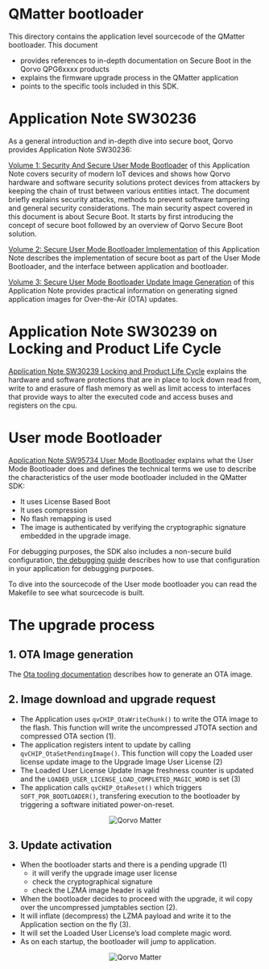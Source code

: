 # QMatter bootloader

This directory contains the application level sourcecode of the QMatter bootloader. This document

- provides references to in-depth documentation on Secure Boot in the Qorvo QPG6xxxx products
- explains the firmware upgrade process in the QMatter application
- points to the specific tools included in this SDK.

# Application Note SW30236

As a general introduction and in-depth dive into secure boot, Qorvo provides Application Note SW30236:

[Volume 1: Security And Secure User Mode Bootloader](../../Documents/Application%20Notes/Bootloader/SW30236_AN_Vol_1_Security_And_Secure_User_Mode_Bootloader.pdf)
of this Application Note covers security of modern IoT devices and shows how Qorvo hardware and software
security solutions protect devices from attackers by keeping the chain of trust between various entities
intact. The document briefly explains security attacks, methods to prevent software tampering and
general security considerations. The main security aspect covered in this document is about Secure
Boot. It starts by first introducing the concept of secure boot followed by an overview of Qorvo Secure
Boot solution.


[Volume 2: Secure User Mode Bootloader Implementation](../../Documents/Application%20Notes/Bootloader/SW30236_AN_Vol_2_Secure_User_Mode_Bootloader_Implementation.pdf)
of this Application Note describes the implementation of secure boot as part of the User Mode Bootloader, and the interface between application and bootloader.


[Volume 3: Secure User Mode Bootloader Update Image Generation](../../Documents/Application%20Notes/Bootloader/SW30236_AN_Vol_3_Secure_User_Mode_Bootloader_Update_Image_Gen.pdf)
of this Application Note provides practical information on generating signed application images for Over-the-Air (OTA) updates.

# Application Note SW30239 on Locking and Product Life Cycle

[Application Note SW30239 Locking and Product Life Cycle](../../Documents/Application%20Notes/Bootloader/SW30239_AN_Locking_And_Product_Life_Cycle.pdf)
explains the hardware and software protections that are in place to lock down read from,
write to and erasure of flash memory as well as limit access to interfaces that provide ways to alter
the executed code and access buses and registers on the cpu.


# User mode Bootloader

[Application Note SW95734 User Mode Bootloader](../../Documents/Application%20Notes/Bootloader/SW95734_AN_User_Mode_Bootloader.pdf)
explains what the User Mode Bootloader does and defines the technical terms we use to describe the
characteristics of the user mode bootloader included in the QMatter SDK:

- It uses License Based Boot
- It uses compression
- No flash remapping is used
- The image is authenticated by verifying the cryptographic signature embedded in the upgrade image.

For debugging purposes, the SDK also includes a non-secure build configuration,
[the debugging guide](../../Documents/Guides/debugging_with_segger_ozone.md) describes how to use
that configuration in your application for debugging purposes.

To dive into the sourcecode of the User mode bootloader you can read the Makefile to see
what sourcecode is built.

# The upgrade process
## 1. OTA Image generation

The [Ota tooling documentation](../../Tools/Ota/README.md) describes how to generate an OTA image.

## 2. Image download and upgrade request

- The Application uses `qvCHIP_OtaWriteChunk()` to write the OTA image to the flash.  This function will write the uncompressed JTOTA section and compressed OTA section (1).
- The application registers intent to update by calling `qvCHIP_OtaSetPendingImage()`. This function will copy the Loaded user license update image to the Upgrade Image User License (2)
- The Loaded User License Update Image freshness counter is updated and the `LOADED_USER_LICENSE_LOAD_COMPLETED_MAGIC_WORD` is set (3)
- The application calls `qvCHIP_OtaReset()` which triggers `SOFT_POR_BOOTLOADER()`, transfering execution to the bootloader by triggering a software initiated power-on-reset.

<div align="center">
  <img src="Images/upgrade-part1-application.png" alt="Qorvo Matter">
</div>

## 3. Update activation

- When the bootloader starts and there is a pending upgrade (1)
  - it will verify the upgrade image user license
  - check the cryptographical signature
  - check the LZMA image header is valid
- When the bootloader decides to proceed with the upgrade, it wil copy over the uncompressed jumptables section (2).
- It will inflate (decompress) the LZMA payload and write it to the Application section on the fly (3).
- It will set the Loaded User License’s load complete magic word.
- As on each startup, the bootloader will jump to application.

<div align="center">
  <img src="Images/upgrade-part2-bootloader.png" alt="Qorvo Matter">
</div>

